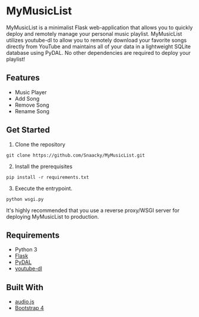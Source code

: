 # MyMusicList

MyMusicList is a minimalist Flask web-application that allows you to quickly deploy and remotely manage your personal music playlist. MyMusicList utilizes youtube-dl to allow you to remotely download your favorite songs directly from YouTube and maintains all of your data in a lightweight SQLite database using PyDAL. No other dependencies are required to deploy your playlist!


## Features
* Music Player
* Add Song
* Remove Song
* Rename Song

## Get Started

1. Clone the repository 
```
git clone https://github.com/Snaacky/MyMusicList.git
```

2. Install the prerequisites
```
pip install -r requirements.txt
```

3. Execute the entrypoint.
```
python wsgi.py
```

It's highly recommended that you use a reverse proxy/WSGI server for deploying MyMusicList to production.

## Requirements
* Python 3
* [Flask](https://github.com/pallets/flask)
* [PyDAL](https://github.com/web2py/pydal)
* [youtube-dl](https://github.com/ytdl-org/youtube-dl)

## Built With
* [audio.js](https://kolber.github.io/audiojs/)
* [Bootstrap 4](https://getbootstrap.com/)
